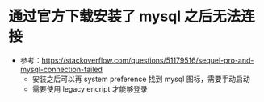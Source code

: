 # 通过官方下载安装了 mysql 之后无法连接
- 参考：https://stackoverflow.com/questions/51179516/sequel-pro-and-mysql-connection-failed
  - 安装之后可以再 system preference 找到 mysql 图标，需要手动启动
  - 需要使用 legacy encript 才能够登录
